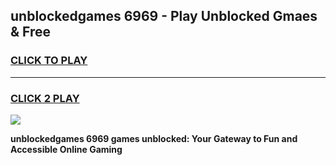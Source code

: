 
## unblockedgames 6969 - Play Unblocked Gmaes & Free
<h3>
<a href="https://news.freeplayer.one?title=unblockedgames_6969&ref=16F">CLICK TO PLAY</a></h3>
<hr>

<h3>
<a href="https://news.freeplayer.one?title=unblockedgames_6969&ref=16F">CLICK 2 PLAY</a>
  
</h3>

<a href="https://news.freeplayer.one?title=unblockedgames_6969&ref=16F/"><img src="https://clearcache.store/games.png"></a>


**unblockedgames 6969 games unblocked: Your Gateway to Fun and Accessible Online Gaming**
